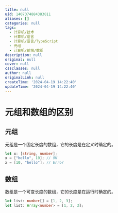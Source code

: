 ```yaml
---
title: null
uid: 1407374884383011
aliases: []
categories: null
tags:
  - 计算机/技术
  - 计算机/语言
  - 计算机/语言/TypeScript
  - 元组
  - 计算机/前端/数组
description: null
original: null
cover: null
cssclasses: null
author: null
originalLink: null
createTime: '2024-04-19 14:22:40'
updateTime: '2024-04-19 14:22:40'
---
```


# 元组和数组的区别

## 元组

元组是一个固定长度的数组，它的长度是在定义时确定的。

```ts
let x: [string, number];
x = ["hello", 10]; // OK
x = [10, "hello"]; // Error
```

## 数组

数组是一个可变长度的数组，它的长度是在运行时确定的。

```ts
let list: number[] = [1, 2, 3];
let list: Array<number> = [1, 2, 3];
```
